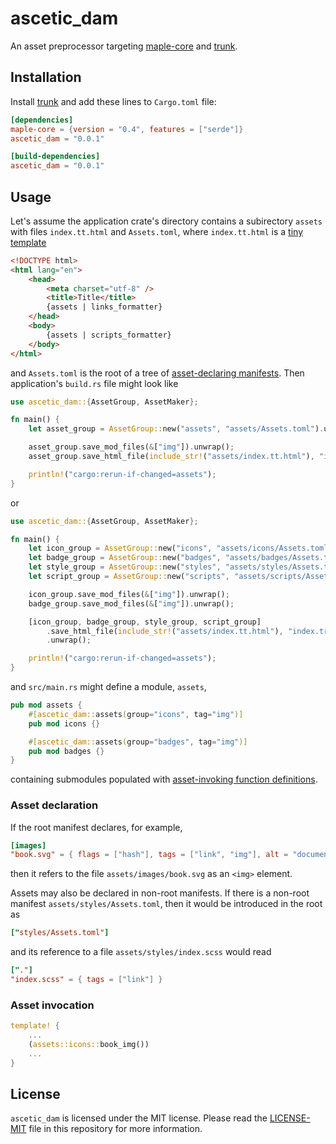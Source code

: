 ascetic_dam
===========

An asset preprocessor targeting
[maple-core](https://github.com/lukechu10/maple) and
[trunk](https://github.com/thedodd/trunk).

## Installation

Install [trunk](https://trunkrs.dev) and add these lines to
`Cargo.toml` file:

```toml
[dependencies]
maple-core = {version = "0.4", features = ["serde"]}
ascetic_dam = "0.0.1"

[build-dependencies]
ascetic_dam = "0.0.1"
```

## Usage

Let's assume the application crate's directory contains a subirectory
`assets` with files `index.tt.html` and `Assets.toml`, where
`index.tt.html` is a [tiny
template](https://github.com/bheisler/TinyTemplate)

```html
<!DOCTYPE html>
<html lang="en">
    <head>
        <meta charset="utf-8" />
        <title>Title</title>
        {assets | links_formatter}
    </head>
    <body>
        {assets | scripts_formatter}
    </body>
</html>
```

and `Assets.toml` is the root of a tree of [asset-declaring
manifests](#asset-declaration).  Then application's `build.rs` file
might look like

```rust
use ascetic_dam::{AssetGroup, AssetMaker};

fn main() {
    let asset_group = AssetGroup::new("assets", "assets/Assets.toml").unwrap();

    asset_group.save_mod_files(&["img"]).unwrap();
    asset_group.save_html_file(include_str!("assets/index.tt.html"), "index.trunk.html").unwrap();

    println!("cargo:rerun-if-changed=assets");
}
```

or

```rust
use ascetic_dam::{AssetGroup, AssetMaker};

fn main() {
    let icon_group = AssetGroup::new("icons", "assets/icons/Assets.toml").unwrap();
    let badge_group = AssetGroup::new("badges", "assets/badges/Assets.toml").unwrap();
    let style_group = AssetGroup::new("styles", "assets/styles/Assets.toml").unwrap();
    let script_group = AssetGroup::new("scripts", "assets/scripts/Assets.toml").unwrap();

    icon_group.save_mod_files(&["img"]).unwrap();
    badge_group.save_mod_files(&["img"]).unwrap();

    [icon_group, badge_group, style_group, script_group]
        .save_html_file(include_str!("assets/index.tt.html"), "index.trunk.html")
        .unwrap();

    println!("cargo:rerun-if-changed=assets");
}
```

and `src/main.rs` might define a module, `assets`,

```rust
pub mod assets {
    #[ascetic_dam::assets(group="icons", tag="img")]
    pub mod icons {}

    #[ascetic_dam::assets(group="badges", tag="img")]
    pub mod badges {}
}
```

containing submodules populated with [asset-invoking function
definitions](#asset-invocation).

### Asset declaration

If the root manifest declares, for example,

```toml
[images]
"book.svg" = { flags = ["hash"], tags = ["link", "img"], alt = "documentation" }
```

then it refers to the file `assets/images/book.svg` as an `<img>`
element.

Assets may also be declared in non-root manifests.  If there is a
non-root manifest `assets/styles/Assets.toml`, then it would be
introduced in the root as

```toml
["styles/Assets.toml"]
```

and its reference to a file `assets/styles/index.scss` would read

```toml
["."]
"index.scss" = { tags = ["link"] }
```

### Asset invocation

```rust
template! {
    ...
    (assets::icons::book_img())
    ...
}
```

## License

`ascetic_dam` is licensed under the MIT license.  Please read the
[LICENSE-MIT](LICENSE-MIT) file in this repository for more
information.
